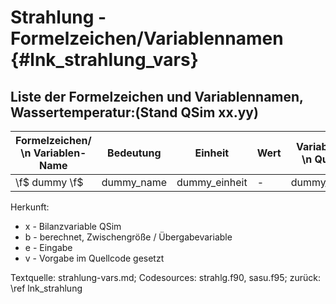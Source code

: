 Strahlung - Formelzeichen/Variablennamen {#lnk_strahlung_vars}
========================================

## Liste der Formelzeichen und Variablennamen, Wassertemperatur:(Stand QSim xx.yy) ##

| Formelzeichen/ \n Variablen-Name   | Bedeutung	| Einheit | Wert | Variablenname \n Quellcode | Referenz | Herkunft    | 
| -------- | -------- | -------- | -------- | -------- | -------- | -------- |
| \f$ dummy \f$    | dummy_name  		| dummy_einheit  			| - | dummy_var_name	| | x |


Herkunft:
+ x - Bilanzvariable QSim
+ b - berechnet, Zwischengröße / Übergabevariable
+ e - Eingabe
+ v - Vorgabe im Quellcode gesetzt


Textquelle: strahlung-vars.md; Codesources: strahlg.f90, sasu.f95; zurück: \ref lnk_strahlung
